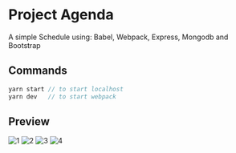 # Project Agenda
A simple Schedule using: Babel, Webpack, Express, Mongodb and Bootstrap

## Commands
```js
yarn start // to start localhost
yarn dev   // to start webpack
``` 

## Preview
![1](https://user-images.githubusercontent.com/58537948/148533557-961cf622-8985-4cf4-9673-0cb5ab555e0f.png)
![2](https://user-images.githubusercontent.com/58537948/148533561-5bc87c66-f5c5-45b2-b5ca-e2c3f83c86d6.png)
![3](https://user-images.githubusercontent.com/58537948/148533565-819a8f8a-257e-4c52-8340-8dd98a2456b7.png)
![4](https://user-images.githubusercontent.com/58537948/148533569-1fec97be-0833-42e4-88f8-c32ffb547dab.png)

